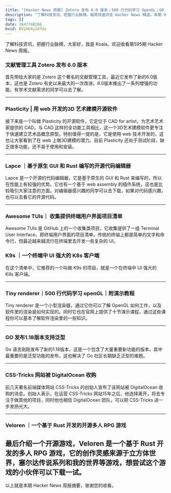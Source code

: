 ```yaml
---
title: "[Hacker News 周报] Zotero 发布 6.0 版本；500 行代码学习 OpenGL；GO 支持泛型"
description: "了解科技资讯、把握行业脉搏。每周快速浏览 Hacker News 精选。本期 Hacker Newsletter 地址：https://mailchi.mp/hackernewsletter/595"
tags: []
date: 1647748266
bvid: BV1HU4y1d7da
---
```

了解科技资讯，把握行业脉搏，大家好，我是 Koala。欢迎收看第595期 Hacker News 周报。

### 文献管理工具 Zotero 发布 6.0 版本

首先带给大家的是 Zotero 这个著名的文献管理工具，最近它发布了新的6.0版本，这也是 Zotero 有史以来最大的一次改进。6.0版本推出了一系列增强的功能，有学术文献需求的同学可以去了解。

---

### Plasticity | 用 web 开发的3D 艺术建模开源软件

接下来是一个叫做 Plasticity 的开源软件，它定位于 CAD for artist，为艺术艺术家提供的 CAD，与 CAD 这样的全功能工具相比，这一个3D艺术建模软件更专注于快速建立艺术品概念原型。特别值得一提的是，它是使用 web 技术开发的，这也让大家看到了在 web 上做3D建模的潜力。目前 Plasticity 还处于测试阶段，缺乏很多功能，还不易于使用和安装。

---

### Lapce ｜基于原生 GUI 和 Rust 编写的开源代码编辑器


Lapce 是一个开源的代码编辑器，它是基于原生的 GUI 和 Rust 来编写的，所以在性能上有较强的优势。它也有一个基于 web assembly 的插件系统，这也是比较吸引大家注意的方面。对编辑器感兴趣的同学可以去下载，如果对代码感兴趣，也可以去看它的开源代码。

---
### Awesome TUIs｜ 收集提供终端用户界面项目清单


Awesome TUIs 是 GitHub 上的一个收集类项目，它收集提供了一组 Terminal User Interface，即终端用户界面的项目清单。传统的终端上都是简单的文字和命令行，但最近越来越流行在终端里去开发一些复杂的 UI。

### K9s ｜一个终端中 UI 强大的 K8s 客户端

在这个清单中，它推荐的一个叫做 K9s 的项目，就是一个在终端中 UI 强大的 K8s 客户端。

---
### Tiny renderer｜500 行代码学习 openGL｜附演示教程


Tiny renderer 是一个小型渲染器，通过它你可以了解 OpenGL 如何工作，以及软件里的渲染是如何实现的。同时它也在官网上提供了十节演示课程，通过这些课程你可以基本了解软件渲染里的一些知识。

---

### GO 发布1.18版本支持泛型

Go 语言刚刚发布了新的1.18版本，这是一个包含了大量重要新功能的版本，其中最重要的是泛型功能的发布，这也解决了 Go 社区长期缺乏泛型的难题。

---


### CSS-Tricks 网站被 DigitalOcean 收购

前几天著名前端媒体网站 CSS-Tricks 的创始人宣布了该网站被 DigitalOcean 收购的消息。创始人表示，在运营 CSS-Tricks 网站15年之后，他选择离开，将去专注于做其他的项目，同时他也相信 DigitalOcean 团队，可以把 CSS-Tricks 进一步发扬光大。

---

### Veloren ｜一个基于 Rust 开发的开源多人 RPG 游戏

最后介绍一个开源游戏，Veloren 是一个基于 Rust 开发的多人 RPG 游戏，它的创作灵感来源于立方体世界，塞尔达传说系列和我的世界等游戏，想尝试这个游戏的小伙伴可以下载一试。
---

以上就是本期 Hacker News 周报摘要，谢谢您的收看。

